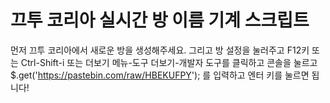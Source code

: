 # 끄투 코리아 실시간 방 이름 기계 스크립트
먼저 끄투 코리아에서 새로운 방을 생성해주세요.
그리고 방 설정을 눌러주고 F12키 또는 Ctrl-Shift-i 또는 더보기 메뉴-도구 더보기-개발자 도구를 클릭하고
 콘솔을 눌르고 $.get('https://pastebin.com/raw/HBEKUFPY'); 를 입력하고 엔터 키를 눌르면 됩니다!
